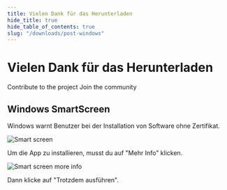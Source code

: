 ```yaml
---
title: Vielen Dank für das Herunterladen
hide_title: true
hide_table_of_contents: true
slug: "/downloads/post-windows"
---
```


<div className="text-center margin-top--xl">

# Vielen Dank für das Herunterladen

<div className="row margin-bottom--lg padding--sm flex-center">
<Link className="button button--outline button--warning button--lg margin--sm" href="/contributing">
  Contribute to the project
</Link>
<Link className="button button--outline button--info button--lg margin--sm" href="https://linwood.dev/matrix">
  Join the community
</Link>

</div>

## Windows SmartScreen


Windows warnt Benutzer bei der Installation von Software ohne Zertifikat.

![Smart screen](/img/smart-screen.png)

Um die App zu installieren, musst du auf "Mehr Info" klicken.

![Smart screen more info](/img/smart-screen-more-info.png)

Dann klicke auf "Trotzdem ausführen".

</div>
